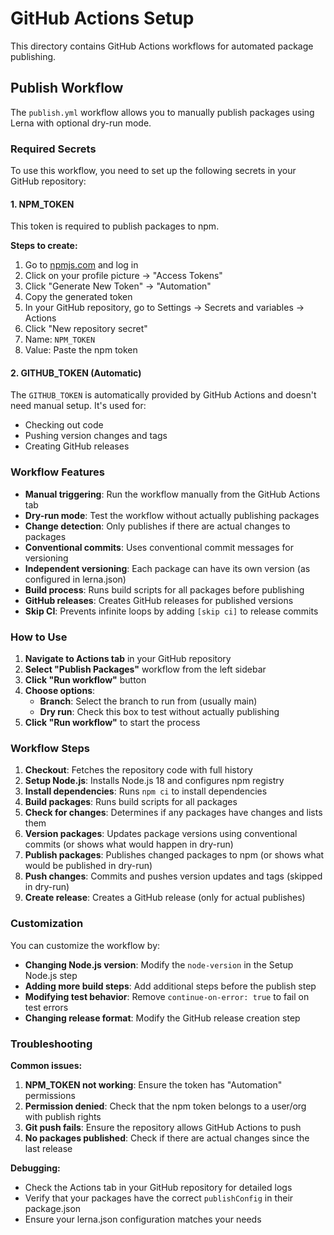 # GitHub Actions Setup

This directory contains GitHub Actions workflows for automated package publishing.

## Publish Workflow

The `publish.yml` workflow allows you to manually publish packages using Lerna with optional dry-run mode.

### Required Secrets

To use this workflow, you need to set up the following secrets in your GitHub repository:

#### 1. NPM_TOKEN

This token is required to publish packages to npm.

**Steps to create:**
1. Go to [npmjs.com](https://www.npmjs.com) and log in
2. Click on your profile picture → "Access Tokens"
3. Click "Generate New Token" → "Automation"
4. Copy the generated token
5. In your GitHub repository, go to Settings → Secrets and variables → Actions
6. Click "New repository secret"
7. Name: `NPM_TOKEN`
8. Value: Paste the npm token

#### 2. GITHUB_TOKEN (Automatic)

The `GITHUB_TOKEN` is automatically provided by GitHub Actions and doesn't need manual setup. It's used for:
- Checking out code
- Pushing version changes and tags
- Creating GitHub releases

### Workflow Features

- **Manual triggering**: Run the workflow manually from the GitHub Actions tab
- **Dry-run mode**: Test the workflow without actually publishing packages
- **Change detection**: Only publishes if there are actual changes to packages
- **Conventional commits**: Uses conventional commit messages for versioning
- **Independent versioning**: Each package can have its own version (as configured in lerna.json)
- **Build process**: Runs build scripts for all packages before publishing
- **GitHub releases**: Creates GitHub releases for published versions
- **Skip CI**: Prevents infinite loops by adding `[skip ci]` to release commits

### How to Use

1. **Navigate to Actions tab** in your GitHub repository
2. **Select "Publish Packages"** workflow from the left sidebar
3. **Click "Run workflow"** button
4. **Choose options**:
   - **Branch**: Select the branch to run from (usually main)
   - **Dry run**: Check this box to test without actually publishing
5. **Click "Run workflow"** to start the process

### Workflow Steps

1. **Checkout**: Fetches the repository code with full history
2. **Setup Node.js**: Installs Node.js 18 and configures npm registry
3. **Install dependencies**: Runs `npm ci` to install dependencies
4. **Build packages**: Runs build scripts for all packages
5. **Check for changes**: Determines if any packages have changes and lists them
6. **Version packages**: Updates package versions using conventional commits (or shows what would happen in dry-run)
7. **Publish packages**: Publishes changed packages to npm (or shows what would be published in dry-run)
8. **Push changes**: Commits and pushes version updates and tags (skipped in dry-run)
9. **Create release**: Creates a GitHub release (only for actual publishes)

### Customization

You can customize the workflow by:

- **Changing Node.js version**: Modify the `node-version` in the Setup Node.js step
- **Adding more build steps**: Add additional steps before the publish step
- **Modifying test behavior**: Remove `continue-on-error: true` to fail on test errors
- **Changing release format**: Modify the GitHub release creation step

### Troubleshooting

**Common issues:**

1. **NPM_TOKEN not working**: Ensure the token has "Automation" permissions
2. **Permission denied**: Check that the npm token belongs to a user/org with publish rights
3. **Git push fails**: Ensure the repository allows GitHub Actions to push
4. **No packages published**: Check if there are actual changes since the last release

**Debugging:**

- Check the Actions tab in your GitHub repository for detailed logs
- Verify that your packages have the correct `publishConfig` in their package.json
- Ensure your lerna.json configuration matches your needs
